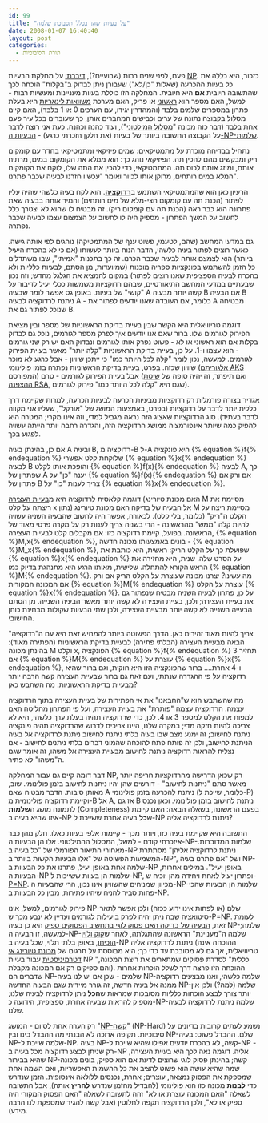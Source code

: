 ```yaml
---
id: 99
title: "על בעיות שהן בכלל תסבוכת שלמה"
date: 2008-01-07 16:40:40
layout: post
categories: 
  - תורת הסיבוכיות
---
```

פעם, לפני שנים רבות (שבועיים?), <a href="http://www.gadial.net/?p=96">דיברתי</a> על מחלקת הבעיות <a href="http://he.wikipedia.org/wiki/NP">NP</a>. כזכור, היא כללה את כל בעיות ההכרעה (שאלות "כן/לא") שעבורן ניתן לבדוק ב"בקלות" הוכחה לכך שהתשובה חיובית <strong>אם</strong> היא חיובית. המחלקה הזו כוללת בעיות מעניינות ומעשיות רבות - למשל, האם מספר הוא <a href="http://he.wikipedia.org/wiki/%D7%9E%D7%A1%D7%A4%D7%A8_%D7%A8%D7%90%D7%A9%D7%95%D7%A0%D7%99">ראשוני</a> או פריק, האם מערכת <a href="http://he.wikipedia.org/wiki/%D7%9E%D7%A9%D7%95%D7%95%D7%90%D7%94_%D7%9C%D7%99%D7%A0%D7%90%D7%A8%D7%99%D7%AA">משוואות לינאריות</a> היא בעלת פתרון במספרים שלמים בלבד (והמהדרין יגידו, עם הערכים 0 או 1 בלבד), האם קיים מסלול בקבוצה נתונה של ערים וכבישים המחברים אותן, כך שעוברים בכל עיר פעם אחת בלבד (דבר כזה מכונה "<a href="http://he.wikipedia.org/wiki/%D7%9E%D7%A1%D7%9C%D7%95%D7%9C_%D7%94%D7%9E%D7%99%D7%9C%D7%98%D7%95%D7%A0%D7%99">מסלול המילטוני</a>"), ועוד כהנה וכהנה. כעת אני רוצה לדבר על הקבוצה החשובה ביותר של בעיות (את חלקן הזכרתי כרגע) - <a href="http://he.wikipedia.org/wiki/%D7%9E%D7%97%D7%9C%D7%A7%D7%AA_%D7%A1%D7%99%D7%91%D7%95%D7%9B%D7%99%D7%95%D7%AA_NPC">הבעיות ה-NP-שלמות</a>.

נתחיל בבדיחה מוכרת על מתמטיקאים: שמים פיזיקאי ומתמטיקאי בחדר עם קומקום ריק ומבקשים מהם להכין תה. הפיזיקאי נוהג כך: הוא ממלא את הקומקום במים, מרתיח אותם, ומוזג אותם לכוס תה. המתמטיקאי, כדי להכין את התה שלו, לוקח את הקומקום המלא במים רותחים, מרוקן אותו לכיור ואומר "עכשיו חזרנו לבעיה שכבר פתרנו".

הרעיון כאן הוא שהמתמטיקאי השתמש ב<a href="http://he.wikipedia.org/wiki/%D7%A8%D7%93%D7%95%D7%A7%D7%A6%D7%99%D7%94_%D7%97%D7%99%D7%A9%D7%95%D7%91%D7%99%D7%AA"><strong>רדוקציה</strong></a>. הוא לקח בעיה כלשהי שהיה עליו לפתור (הכנת תה עם קומקום חצי-מלא של מים רותחים) והמיר אותה בבעיה שאת פתרונה הוא כבר ראה (הכנת תה עם קומקום ריק). זה מבטיח לו שהוא לא יצטרך כלל לחשוב על המשך הפתרון - מספיק היה לו לחשוב על הצמצום עצמו לבעיה שכבר נפתרה.

גם במדעי המחשב (שהם, לטעמי, פשוט ענף של המתמטיקה) נוהגים לפי אותה גישה. כאשר רוצים לפתור בעיה כלשהי, הדבר הנוח ביותר לעשותו (אם כי לא בהכרח היעיל ביותר) הוא לצמצם אותה לבעיה שכבר הכרנו. זה כך בתכנות "אמיתי", שבו משתדלים כל הזמן להשתמש בפונקציות ספריה מוכנות (שמיועדות, מן הסתם, לבעיות כלליות ולא בהכרח לבעיה הספציפית שאנו רוצים לפתור) במקום להמציא את הגלגל מחדש; וזה נכון שבעתיים במדעי המחשב התיאורטיים, שבהם רדוקציות משמשות ככלי יעיל לדיבור על "קושי" של בעיות. באופן גס אפשר לומר שבעיה A קשה יותר מבעיה B אם הבעיה B ניתנת לרדוקציה לבעיה A - כלומר, אם העובדה שאנו יודעים לפתור את A מבטיחה שנוכל לפתור גם את B.

דוגמה טריוויאלית היא הקשר שבין בעיית בדיקת הראשוניות של מספר ובין מציאת הפירוק לגורמים שלו. ברור שאם אנו יודעים איך לפרק מספר לגורמים, נוכל גם לבדוק בקלות אם הוא ראשוני או לא - פשוט נפרק אותו לגורמים ונבדוק האם יש רק שני גורמים - הוא עצמו ו-1. על כן, בעיית בדיקת הראשוניות "קלה יותר" מאשר בעיית הפירוק לגורמים. למעשה, נכון לומר "קלה לכל היותר כמו" כי ייתכן שוויון - אבל כרגע לא מוכר שוויון שכזה. בפרט, בעיית בדיקת הראשוניות נפתרה בזמן פולינומי (<a href="http://en.wikipedia.org/wiki/AKS_primality_test">אלגוריתם AKS</a> המפורסם) אבל בעיית הפירוק לגורמים - טרם (ואם תיפתר, זה יהיה סופה של <a href="http://he.wikipedia.org/wiki/RSA">שיטת ההצפנה RSA</a>, שגם היא "קלה לכל היותר כמו" פירוק לגורמים).

אגדיר בצורה פורמלית רק רדוקציות מבעיות הכרעה לבעיות הכרעה, למרות שקיימת דרך כללית יותר לדבר על רדוקציות (בפרט, באמצעות המושג של "אורקל", שעליו אני מקווה לדבר בעתיד). סוג הרדוקציות שאציג הזה נראה מגביל למדי, וזה אינו מקרי; המטרה היא להפיק כמה שיותר אינפורמציה ממושג הרדוקציה הזה, והגדרה רחבה יותר הייתה עשויה לפגוע בכך.

אם כן, בהינתן בעיה A ובעיה B, רדוקציה מ-B ל-A היא פונקציה {% equation %}f{% endequation %} שלוקחת קלט אפשרי {% equation %}x{% endequation %} לבעיה B והופכת אותו לקלט {% equation %}f(x){% endequation %} לבעיה A, כך שפתרון של A יענה "כן" על {% equation %}f(x){% endequation %} אם ורק אם פתרון של B צריך לענות "כן" על {% equation %}x{% endequation %}.

דוגמה קלאסית לרדוקציה היא מ<a href="http://he.wikipedia.org/wiki/%D7%91%D7%A2%D7%99%D7%99%D7%AA_%D7%94%D7%A2%D7%A6%D7%99%D7%A8%D7%94">בעיית העצירה</a> (האם מכונת טיורינג M מסיימת את ריצתה על קלט x נתון) אל הבעיה של בדיקה האם מכונת טיורינג M מסיימת ריצה על הקלט ה"ריק" (כלומר, בלי קלט). לכאורה, אפשר היה לחשוב שהבעיה השניה עשויה להיות קלה "ממש" מהראשונה - הרי בשניה צריך לענות רק על מקרה פרטי מאוד של הראשונה. בפועל, קיימת רדוקציה כזו: אם מקבלים קלט לבעיית העצירה, {% equation %}M,x{% endequation %}, בונים באמצעותו מכונה חדשה - {% equation %}M_x{% endequation %}, שפועלת כך על הקלט הריק: ראשית, היא כותבת את {% equation %}x{% endequation %} על הסרט שלה. שנית, היא מחזירה את הראש הקורא להתחלה. שלישית, מאותו הרגע היא מתנהגת בדיוק כמו {% equation %}M{% endequation %}. מה עשינו? יצרנו מכונה שעוצרת על הקלט הריק אם ורק אם המכונה המקורית {% equation %}M{% endequation %} עוצרת על הקלט {% equation %}x{% endequation %}. על כן, פתרון לבעיה השניה מבטיח שנפתור גם את בעיית העצירה; ולכן, בעיית העצירה לא קשה יותר מאשר הבעיה השנייה. מן הסתם הבעייה השנייה לא קשה יותר מבעיית העצירה, ולכן שתי הבעיות שקולות מבחינת כוחן החישובי.

צריך להיות מאוד זהירים כאן. הדרך הפשוטה ביותר להמחיש זאת היא עם ה"רדוקציה" הבאה מבעיית העצירה (הבלתי פתירה) לבעיית בדיקת הראשוניות (הפתירה מאוד): בהינתן מכונה M וקלט x, הפונקציה {% equation %}f{% endequation %} תחזיר 3 אם {% equation %}M{% endequation %} עוצרת על {% equation %}x{% endequation %}, ו-4 אחרת.... ברור שהפונקציה הזו היא חוקית, וגם ברור שהיא רדוקציה על פי ההגדרה שנתתי, ועם זאת גם ברור שבעיית העצירה קשה הרבה יותר מבעיית בדיקת הראשוניות. מה השתבש כאן?

מה שהשתבש הוא ש"החבאנו" את אי הפתירות של בעיית העצירה בתוך הרדוקציה עצמה. הרדוקציה עצמה "פותרת" את בעיית העצירה, ועל פי הפתרון מחליטה האם למפות את הקלט למספר 3 או 4. לכן, כדי שרדוקציה תהיה בעלת ערך כלשהי, היא לא צריכה להיות חזקה מדי; במקרה שלנו, היינו צריכים לדרוש שהרדוקציה תהיה פונקציה ניתנת לחישוב; זה ימנע מצב שבו בעיה בלתי ניתנת לחישוב ניתנת לרדוקציה אל בעיה הניתנת לחישוב, ולכן זה פותח פתח להוכחה שהמוני דברים בלתי ניתנים לחישוב - אם נצליח להראות רדוקציה ניתנת לחישוב מבעיית העצירה אל משהו, זה אומר שגם ה"משהו" לא פתיר.

דבר דומה קיים גם עבור המחלקה NP, רק שכאן הדרישה מהרדוקציות חריפה יותר מאשר סתם "ניתנות לחישוב" - דורשים שהן יהיו ניתנות לחישוב בזמן פולינומי. שוב, מאותן סיבות. הדבר מבטיח שאם A ניתנת להכרעה בזמן פולינומי (כלומר, שייכת ל-P) וקיימת רדוקציה פולינומית מ-B אל A, אז גם B ניתנת לחישוב בזמן פולינומי. וכאן נכנס לתמונה מושג ה<strong>שלמות</strong> (Completeness) בפעם הראשונה, בשאלה הבאה: האם קיימת איזו שהיא בעיה ב-NP ש<strong>כל</strong> בעיה אחרת ששייכת ל-NP ניתנת לרדוקציה אליה?

התשובה היא שקיימת בעיה כזו, ויותר מכך - קיימות אלפי בעיות כאלו. חלק מהן כבר איזכרתי קודם - למשל, המסלול ההמילטוני. אלו הן הבעיות ה-NP-שלמות המדוברות. מאחורי התיאור הפורמלי של "כל בעיה ב-NP ניתנת לרדוקציה אליהן" מסתתרת המשמעות הפשוטה של "אלו הבעיות הקשות ביותר ב-NP", ושל "אם פתרנו בעיה NP-שלמה אחת באופן יעיל, פתרנו את כל הבעיות ב-NP באופן יעיל". במילים אחרות, הבעיות ה-NP שלמות הן בעיות ששייכות ל-NP, ופתרון יעיל לאחת ויחידה מהן יוכיח ש-<a href="http://he.wikipedia.org/wiki/P%3DNP">P=NP</a>. מכיוון שמניחים שהשוויון אינו נכון, הרי שהבעיות ה-NP-שלמות הן הבעיות שהכי פחות סביר להניח שיהיו פתירות, מבין כל הבעיות ב-NP.

פירוק לגורמים, למשל, אינו NP-שלם (או לפחות אינו ידוע ככזה) ולכן אפשר לתאר סיטואציה שבה ניתן יהיה לפרק ביעילות לגורמים ועדיין לא ינבע מכך ש-P=NP. לעומת זאת, <a href="http://he.wikipedia.org/wiki/%D7%91%D7%A2%D7%99%D7%99%D7%AA_SAT">הבעיה של בדיקה האם פסוק לוגי בתחשיב הפסוקים ספיק</a> היא כן בעיה NP-שלמה; למעשה, זו הבעיה ה-NP-שלמה ה"מעניינת" הראשונה שהתגלתה, לאחר ש<a href="http://he.wikipedia.org/wiki/%D7%9E%D7%A9%D7%A4%D7%98_%D7%A7%D7%95%D7%A7-%D7%9C%D7%95%D7%99%D7%9F">קוק ולוין הוכיחו</a>, באופן בלתי תלוי, שכל בעיה ב-NP ניתנת לרדוקציה אליה (ההוכחה אינה טריוויאלית, אך גם לא מסובכת עד כדי כך; היא מבוססת על תרגום של <a href="http://www.gadial.net/?p=97">מכונת טיורינג אי דטרמיניסטית</a> עבור בעיית NP "כללית" לסדרת פסוקים שמתארים את ריצת המכונה, והם ספיקים רק אם המכונה מקבלת). ההוכחה הזו פרצה דרך לשלל הוכחות אחרות שדברים הם NP-שלמים - שכן אם יש לנו בעיה NP-שלמה כלשהי, ואנו מבצעים רדוקציה ממנה אל בעיה חדשה, זה גורר מיידית שגם הבעיה החדשה NP-שלמה (למה?) ולכן אין יותר צורך לבצע הוכחות כלליות מסובכות שמראות ש<strong>הכל</strong> ניתן לרדוקציה לבעיה שלנו; מספיק להראות שבעיה אחרת, ספציפית, הידועה כ-NP-שלמה ניתנת לרדוקציה לבעיה שלנו.

רק הערה אחת לסיום - המושג "<a href="http://he.wikipedia.org/wiki/NP-%D7%A7%D7%A9%D7%94">NP-קשה</a>" (NP-Hard) נשמע לעתים קרובות בדיונים על סיבוכיות. תקופה ארוכה לא הבנתי מה ההבדל בינו ובין NP-שלם. ההבדל פשוט: בעיה NP-שלמה שייכת ל-NP. בעיה NP-קשה, לא בהכרח יודעים אפילו שהיא שייכת ל-NP - רק שניתן לבצע רדוקציה מכל בעיה ב-NP אליה. דוגמה נאה לכך היא בעיית העצירה, שהיא בבירור NP-קשה; בהינתן פסוק לוגי שרוצים לדעת אם הוא ספיק, בונים מכונה שמה שהיא עושה הוא פשוט להציב את כל ההשמות האפשריות, ואם השמה אחת שמספקת את הפסוק נמצאה, עוצרים; אחרת, נכנסים ללולאה אינסופית. הזמן שנדרש כדי <strong>לבנות</strong> מכונה כזו הוא פולינומי (להבדיל מהזמן שנדרש <strong>להריץ</strong> אותה), אבל התשובה לשאלה "האם המכונה עוצרת או לא" זהה לתשובה לשאלה "האם הפסוק המקורי היה ספיק או לא", ולכן הרדוקציה תקפה לחלוטין (אבל קשה להגיד שמספקת לנו הרבה מידע).
